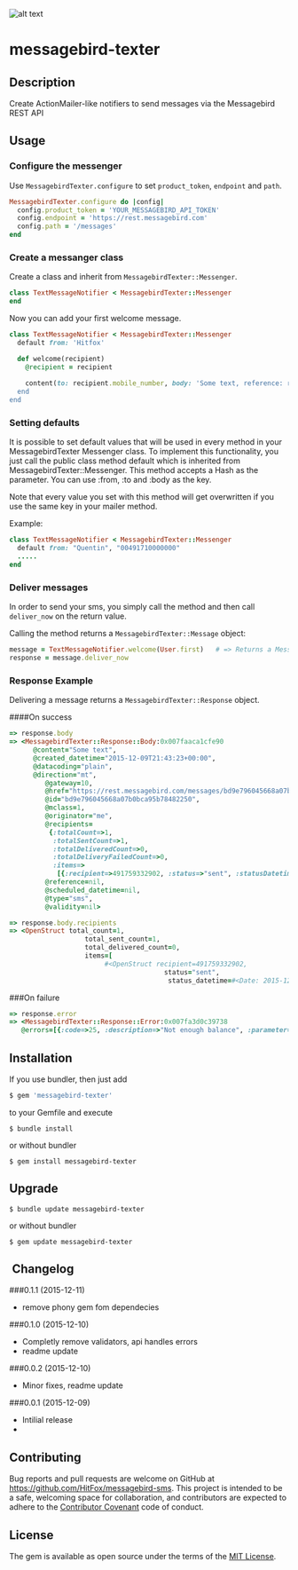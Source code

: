 ![alt text](http://www.hitfoxgroup.com/downloads/hitfox_logo_with_tag_two_colors_WEB.png "Logo Hitfox Group")


messagebird-texter
=======


Description
-----------

Create ActionMailer-like notifiers to send messages via the Messagebird REST API
 

Usage
------------

### Configure the messenger

Use `MessagebirdTexter.configure` to set `product_token`, `endpoint` and `path`. 

```ruby
MessagebirdTexter.configure do |config|
  config.product_token = 'YOUR_MESSAGEBIRD_API_TOKEN'   
  config.endpoint = 'https://rest.messagebird.com'     
  config.path = '/messages'                             
end
```

### Create a messanger class
Create a class and inherit from `MessagebirdTexter::Messenger`.

```ruby
class TextMessageNotifier < MessagebirdTexter::Messenger
end
```

Now you can add your first welcome message.

```ruby
class TextMessageNotifier < MessagebirdTexter::Messenger
  default from: 'Hitfox'

  def welcome(recipient)
    @recipient = recipient
    
    content(to: recipient.mobile_number, body: 'Some text, reference: recipient.id)
  end
end
```
### Setting defaults

It is possible to set default values that will be used in every method in your MessagebirdTexter Messenger class. To implement this functionality, you just call the public class method default which is inherited from MessagebirdTexter::Messenger. This method accepts a Hash as the parameter. You can use :from, :to and :body as the key.

Note that every value you set with this method will get overwritten if you use the same key in your mailer method.

Example:

```ruby
class TextMessageNotifier < MessagebirdTexter::Messenger
  default from: "Quentin", "00491710000000"
  .....
end
```
### Deliver messages

In order to send your sms, you simply call the method and then call `deliver_now` on the return value.

Calling the method returns a `MessagebirdTexter::Message` object:

```ruby
message = TextMessageNotifier.welcome(User.first)   # => Returns a MessagebirdTexter::Message object
response = message.deliver_now
```

### Response Example
Delivering a message returns a `MessagebirdTexter::Response` object. 

####On success

```ruby
=> response.body
=> <MessagebirdTexter::Response::Body:0x007faaca1cfe90
      @content="Some text",
      @created_datetime="2015-12-09T21:43:23+00:00",
      @datacoding="plain",
      @direction="mt",
		 @gateway=10,
		 @href="https://rest.messagebird.com/messages/bd9e796045668a07b0bca95b78482250",
		 @id="bd9e796045668a07b0bca95b78482250",
		 @mclass=1,
		 @originator="me",
		 @recipients=
		  {:totalCount=>1,
		   :totalSentCount=>1,
		   :totalDeliveredCount=>0,
		   :totalDeliveryFailedCount=>0,
		   :items=>
		    [{:recipient=>491759332902, :status=>"sent", :statusDatetime=>"2015-12-09T21:43:23+00:00"}]},
		 @reference=nil,
		 @scheduled_datetime=nil,
		 @type="sms",
		 @validity=nil>

=> response.body.recipients
=> <OpenStruct total_count=1, 
				   total_sent_count=1, 
				   total_delivered_count=0, 
				   items=[
				   		#<OpenStruct recipient=491759332902, 
				   				       status="sent", 
				   						status_datetime=#<Date: 2015-12-09 ((2457366j,0s,0n),+0s,2299161j)>>]>

```

###On failure

```ruby
=> response.error
=> <MessagebirdTexter::Response::Error:0x007fa3d0c39738
   @errors=[{:code=>25, :description=>"Not enough balance", :parameter=>nil}]>
```





Installation
------------

If you use bundler, then just add 
```ruby
$ gem 'messagebird-texter'
```
to your Gemfile and execute
```
$ bundle install
```
or without bundler
```
$ gem install messagebird-texter
```

Upgrade
-------
```
$ bundle update messagebird-texter
```
or without bundler

```
$ gem update messagebird-texter
```
​
Changelog
---------
###0.1.1 (2015-12-11)
- remove phony gem fom dependecies

###0.1.0 (2015-12-10)
- Completly remove validators, api handles errors
- readme update

###0.0.2 (2015-12-10)
- Minor fixes, readme update
 
###0.0.1 (2015-12-09)
 - Intilial release
 - 

## Contributing

Bug reports and pull requests are welcome on GitHub at https://github.com/HitFox/messagebird-sms. This project is intended to be a safe, welcoming space for collaboration, and contributors are expected to adhere to the [Contributor Covenant](http://contributor-covenant.org) code of conduct.


## License

The gem is available as open source under the terms of the [MIT License](http://opensource.org/licenses/MIT).
